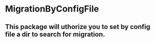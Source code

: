 # MigrationByConfigFile

## This package will uthorize you to set by config file a dir to search for migration.

